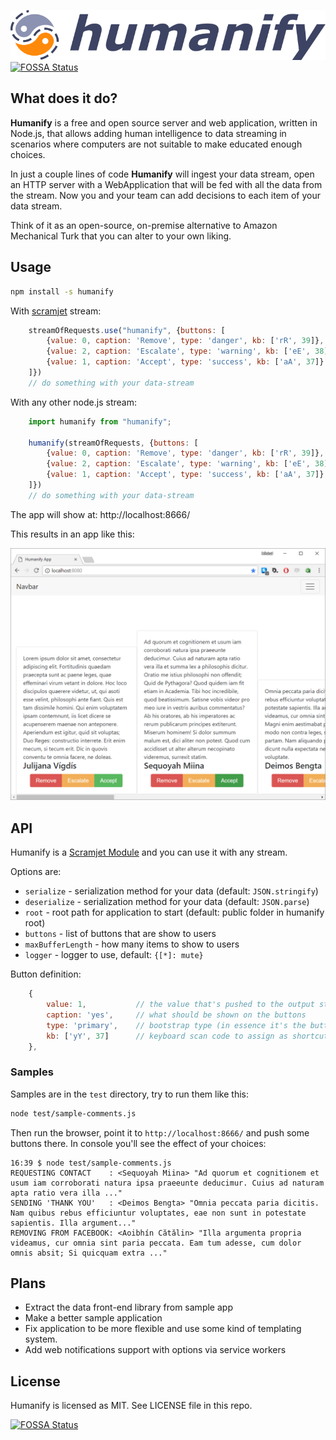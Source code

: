 ![Humanify Logo](humanify-logo.png)
[![FOSSA Status](https://app.fossa.io/api/projects/git%2Bgithub.com%2Fsignicode%2Fhumanify.svg?type=shield)](https://app.fossa.io/projects/git%2Bgithub.com%2Fsignicode%2Fhumanify?ref=badge_shield)

## What does it do?

**Humanify** is a free and open source server and web application, written in Node.js, that allows adding human intelligence to data streaming in scenarios where computers are not suitable to make educated enough choices.

In just a couple lines of code **Humanify** will ingest your data stream, open an HTTP server with a WebApplication that will be fed with all the data from the stream. Now you and your team can add decisions to each item of your data stream.

Think of it as an open-source, on-premise alternative to Amazon Mechanical Turk that you can alter to your own liking.

## Usage

```bash
npm install -s humanify
```

With [scramjet](https://www.scramjet.org) stream:

```javascript
    streamOfRequests.use("humanify", {buttons: [
        {value: 0, caption: 'Remove', type: 'danger', kb: ['rR', 39]},
        {value: 2, caption: 'Escalate', type: 'warning', kb: ['eE', 38]},
        {value: 1, caption: 'Accept', type: 'success', kb: ['aA', 37]},
    ]})
    // do something with your data-stream
```

With any other node.js stream:

```javascript
    import humanify from "humanify";

    humanify(streamOfRequests, {buttons: [
        {value: 0, caption: 'Remove', type: 'danger', kb: ['rR', 39]},
        {value: 2, caption: 'Escalate', type: 'warning', kb: ['eE', 38]},
        {value: 1, caption: 'Accept', type: 'success', kb: ['aA', 37]},
    ]})
    // do something with your data-stream
```

The app will show at: http://localhost:8666/

This results in an app like this:

![Humanify App Screenshot](screenshot.png)

## API

Humanify is a [Scramjet Module](https://www.scramjet.org/docs/scramjet-modules) and you can use it with any stream.

Options are:

* `serialize` - serialization method for your data (default: `JSON.stringify`)
* `deserialize` - serialization method for your data (default: `JSON.parse`)
* `root` - root path for application to start (default: public folder in humanify root)
* `buttons` - list of buttons that are show to users
* `maxBufferLength` - how many items to show to users
* `logger` - logger to use, default: `{[*]: mute}`

Button definition:

```javascript
    {
        value: 1,           // the value that's pushed to the output stream
        caption: 'yes',     // what should be shown on the buttons
        type: 'primary',    // bootstrap type (in essence it's the button's class)
        kb: ['yY', 37]      // keyboard scan code to assign as shortcut
    },
```

### Samples

Samples are in the `test` directory, try to run them like this:

```bash
node test/sample-comments.js
```

Then run the browser, point it to `http://localhost:8666/` and push some buttons there. In console you'll see the effect of your choices:

```
16:39 $ node test/sample-comments.js
REQUESTING CONTACT    : <Sequoyah Miina> "Ad quorum et cognitionem et usum iam corroborati natura ipsa praeeunte deducimur. Cuius ad naturam apta ratio vera illa ..."
SENDING 'THANK YOU'   : <Deimos Bengta> "Omnia peccata paria dicitis. Nam quibus rebus efficiuntur voluptates, eae non sunt in potestate sapientis. Illa argument..."
REMOVING FROM FACEBOOK: <Aoibhín Cătălin> "Illa argumenta propria videamus, cur omnia sint paria peccata. Eam tum adesse, cum dolor omnis absit; Si quicquam extra ..."
```

## Plans

* Extract the data front-end library from sample app
* Make a better sample application
* Fix application to be more flexible and use some kind of templating system.
* Add web notifications support with options via service workers

## License

Humanify is licensed as MIT. See LICENSE file in this repo.


[![FOSSA Status](https://app.fossa.io/api/projects/git%2Bgithub.com%2Fsignicode%2Fhumanify.svg?type=large)](https://app.fossa.io/projects/git%2Bgithub.com%2Fsignicode%2Fhumanify?ref=badge_large)
